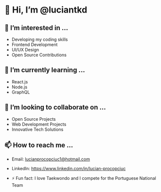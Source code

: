 # 👋 Hi, I’m @luciantkd
  
## 👀 I’m interested in ...
  - Developing my coding skills
  - Frontend Development
  - UI/UX Design
  - Open Source Contributions

## 🌱 I’m currently learning ...
- React.js
- Node.js
- GraphQL

## 💞️ I’m looking to collaborate on ...
  - Open Source Projects
  - Web Development Projects
  - Innovative Tech Solutions
  
## 📫 How to reach me ... 
  - Email: lucianprocopciuc1@hotmail.com
  - LinkedIn: https://www.linkedin.com/in/lucian-procopciuc

- ⚡ Fun fact: I love Taekwondo and I compete for the Portuguese National Team
